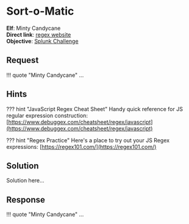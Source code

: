 # Sort-o-Matic

**Elf**: Minty Candycane<br/>
**Direct link**: [regex website](https://present-sorter.kringlecastle.com/?challenge=regex&id=c8e3a439-86b1-45c4-9db0-51a21dd6f3e9)<br/>
**Objective**: [Splunk Challenge](../objectives/o6.md)


## Request

!!! quote "Minty Candycane"
    ...


## Hints

??? hint "JavaScript Regex Cheat Sheet"
    Handy quick reference for JS regular expression construction: [https://www.debuggex.com/cheatsheet/regex/javascript](https://www.debuggex.com/cheatsheet/regex/javascript)

??? hint "Regex Practice"
    Here's a place to try out your JS Regex expressions: [https://regex101.com/](https://regex101.com/)


## Solution

Solution here...


## Response

!!! quote "Minty Candycane"
    ...
